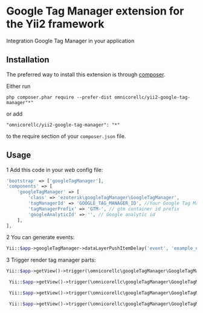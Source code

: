 Google Tag Manager extension for the Yii2 framework
===================================================
Integration Google Tag Manager in your application

Installation
------------

The preferred way to install this extension is through [composer](http://getcomposer.org/download/).

Either run

```
php composer.phar require --prefer-dist omnicorellc/yii2-google-tag-manager"*"
```

or add

```
"omnicorellc/yii2-google-tag-manager": "*"
```

to the require section of your `composer.json` file.


Usage
-----

1 Add this code in your *web* config file:
 ```php
 'bootstrap' => ['googleTagManager'],
 'components' => [
     'googleTagManager' => [
         'class' => 'ezoterik\googleTagManager\GoogleTagManager',
         'tagManagerId' => 'GOOGLE_TAG_MANAGER_ID', //Your Google Tag Manager ID without "GTM-" prefix
         'tagManagerPrefix' => 'GTM-', // gtm container id prefix
         'googleAnalyticId' => '', // Google analytic id
     ],
 ],
 ```

2 You can generate events:
 ```php
 Yii::$app->googleTagManager->dataLayerPushItemDelay('event', 'example_event');
 ```
3 Trigger render tag manager parts:
 ```php
 Yii::$app->getView()->trigger(\omnicorellc\googleTagManager\GoogleTagManager::EVENT_RENDER_DATA_LAYER);
 ```
 ```php
  Yii::$app->getView()->trigger(\omnicorellc\googleTagManager\GoogleTagManager::EVENT_RENDER_CONTAINER_JS);
 ```
 ```php
  Yii::$app->getView()->trigger(\omnicorellc\googleTagManager\GoogleTagManager::EVENT_RENDER_CONTAINER_FRAME);
 ```
 ```php
  Yii::$app->getView()->trigger(\omnicorellc\googleTagManager\GoogleTagManager::EVENT_RENDER_GOOGLE_TAG_MANAGER);
 ```